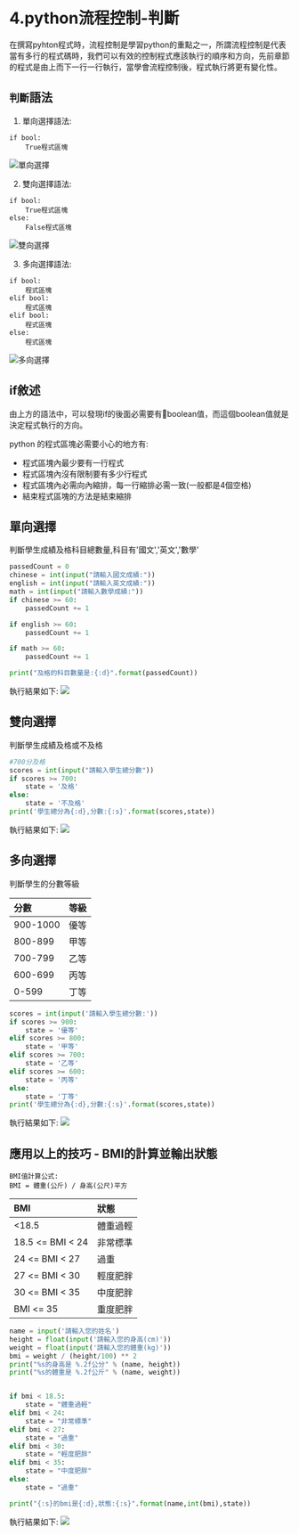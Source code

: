 # 4.python流程控制-判斷
在撰寫pyhton程式時，流程控制是學習python的重點之一，所謂流程控制是代表當有多行的程式碼時，我們可以有效的控制程式應該執行的順序和方向，先前章節的程式是由上而下一行一行執行，當學會流程控制後，程式執行將更有變化性。

## `判斷`語法
1. 單向選擇語法: 

```	
if bool:
	True程式區塊
```

![單向選擇](images/if1.png)

2. 雙向選擇語法: 

```	
if bool:
	True程式區塊
else:
	False程式區塊
```

![雙向選擇](images/if2.png)

3. 多向選擇語法:

```
if bool:
	程式區塊
elif bool:
	程式區塊
elif bool:
	程式區塊
else:
	程式區塊
```

![多向選擇](images/if3.png)
	
## if敘述
由上方的語法中，可以發現if的後面必需要有boolean值，而這個boolean值就是決定程式執行的方向。

python 的程式區塊必需要小心的地方有:

- 程式區塊內最少要有一行程式
- 程式區塊內沒有限制要有多少行程式
- 程式區塊內必需向內縮排，每一行縮排必需一致(一般都是4個空格)
- 結束程式區塊的方法是結束縮排

## 單向選擇
判斷學生成績及格科目總數量,科目有'國文','英文','數學'

```python
passedCount = 0
chinese = int(input("請輸入國文成績:"))
english = int(input("請輸入英文成績:"))
math = int(input("請輸入數學成績:"))
if chinese >= 60:
    passedCount += 1

if english >= 60:
    passedCount += 1

if math >= 60:
    passedCount += 1

print("及格的科目數量是:{:d}".format(passedCount))
```

執行結果如下: 
![](images/pic1.png)

## 雙向選擇
判斷學生成績及格或不及格

```python
#700分及格
scores = int(input("請輸入學生總分數"))
if scores >= 700:
    state = '及格'
else:
    state = '不及格'
print('學生總分為{:d},分數:{:s}'.format(scores,state))
```

執行結果如下: 
![](images/pic2.png)

## 多向選擇
判斷學生的分數等級

| 分數 | 等級 |
|:--|:--|
| 900-1000 | 優等 |
| 800-899 | 甲等 |
| 700-799 | 乙等 |
| 600-699 | 丙等 |
| 0-599 | 丁等 |

```python
scores = int(input('請輸入學生總分數:'))
if scores >= 900:
    state = '優等'
elif scores >= 800:
    state = '甲等'
elif scores >= 700:
    state = '乙等'
elif scores >= 600:
    state = '丙等'
else:
    state = '丁等'
print('學生總分為{:d},分數:{:s}'.format(scores,state))
```

執行結果如下: 
![](images/pic3.png)

## 應用以上的技巧 - BMI的計算並輸出狀態

```
BMI值計算公式:    
BMI = 體重(公斤) / 身高(公尺)平方
```

| BMI | 狀態 |
|:--|:--|
| <18.5 | 體重過輕 |
|  18.5 <= BMI < 24 | 非常標準 |
|  24 <= BMI < 27 | 過重 |
|  27 <= BMI < 30 | 輕度肥胖 |
|  30 <= BMI < 35 | 中度肥胖 |
|  BMI <= 35 | 重度肥胖 |


```python
name = input('請輸入您的姓名')
height = float(input('請輸入您的身高(cm)'))
weight = float(input('請輸入您的體重(kg)'))
bmi = weight / (height/100) ** 2
print("%s的身高是 %.2f公分" % (name, height))
print("%s的體重是 %.2f公斤" % (name, weight))


if bmi < 18.5:
    state = "體重過輕"
elif bmi < 24:
    state = "非常標準"
elif bmi < 27:
    state = "過重"
elif bmi < 30:
    state = "輕度肥胖"
elif bmi < 35:
    state = "中度肥胖"
else:
    state = "過重"

print("{:s}的bmi是{:d},狀態:{:s}".format(name,int(bmi),state))


```

執行結果如下:
![](images/pic4.png)





